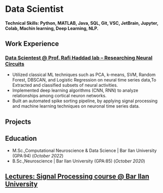 # Data Scientist
#### Technical Skills: Python, MATLAB, Java, SQL, Git, VSC, JetBrain, Jupyter, Colab, Machin learning, Deep Learning, NLP.

## Work Experience
### [Data Scientest @ Prof. Rafi Haddad lab – Researching Neural Circuits](https://github.com/orbashangit/Online_Spike_Sorting_NeuroNexus_Probe.git)
- Utilized classical ML techniques such as PCA, k-means, SVM, Random Forest,
DBSCAN, and Logistic Regression on neural time series data,To Extracted and classified subsets 
of neural activities.
- Implemented deep learning algorithms (CNN, RNN) to analyze relationships among cortical 
neuron networks.
-	Built an automated spike sorting pipeline, by applying signal processing and machine learning techniques on neuronal time series data.
  
## Projects 

## Education 
- M.Sc.,Computational Neuroscience & Data Science | Bar Ilan University (GPA:94) (_October 2022_)
- B.Sc.,Neuroscience                              | Bar Ilan University (GPA:85) (_October 2020_)

## [Lectures: Signal Processing course @ Bar Ilan University](https://github.com/orbashangit/Signal_Processing_Course_BIU_2023.git)


